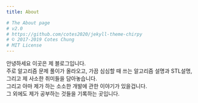 ```yaml
---
title: About

# The About page
# v2.0
# https://github.com/cotes2020/jekyll-theme-chirpy
# © 2017-2019 Cotes Chung
# MIT License
---
```


안녕하세요 이곳은 제 블로그입니다.<br>
주로 알고리즘 문제 풀이가 올라오고, 가끔 심심할 때 쓰는 알고리즘 설명과 STL설명, 그리고 제 사소한 취미들을 담아놓습니다.<br>
그리고 아마 제가 하는 소소한 개발에 관한 이야기가 있을겁니다.<br>
그 외에도 제가 공부하는 것들을 기록하는 곳입니다.